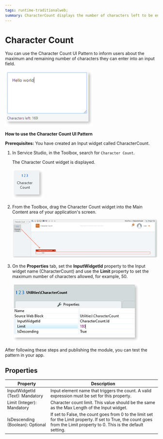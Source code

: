 ```yaml
---
tags: runtime-traditionalweb; 
summary: CharacterCount displays the number of characters left to be entered in a target input field.
---
```


# Character Count

You can use the Character Count UI Pattern to inform users about the maximum and remaining number of characters they can enter into an input field. 

 ![](<images/charactercount-image-5.png>)

**How to use the Character Count UI Pattern**

<!---1. In Service Studio, in the Toolbox, search for `Input`. 

    The Input widget is displayed.

    ![](<images/charactercount-image-6.png>)

1. From the Toolbox, drag the Input widget onto your application’s screen.

1. On the **Properties** tab, enter a name for the Input widget, for example, CharacterCount.

    ![](<images/charactercount-image-3.png>)

1. From the **Main Flow** menu, right-click **CharacterCount**, and choose **Add Local Variable**.
 

1. Set the variable's **Data Type** to **Text**.

    ![](<images/charactercount-image-4.png>) -->

**Prerequisites:** You have created an Input widget called CharacterCount.

1. In Service Studio, in the Toolbox, search for `Character Count`. 

    The Character Count widget is displayed.

    ![](<images/charactercount-image-7.png>)

1. From the Toolbox, drag the Character Count widget into the Main Content area of your application's screen.

    ![](<images/charactercount-image-8.png>)

1. On the **Properties** tab, set the **InputWidgetId** property to the Input widget name (CharacterCount) and use the **Limit** property to set the maximum number of characters allowed, for example, 50.

    ![](<images/charactercount-image-1.png>)

After following these steps and publishing the module, you can test the pattern in your app.

## Properties

| **Property** |  **Description** |
|---|---|
| InputWidgetId (Text): Mandatory | Input element name that triggers the count. A valid expression must be set for this property. |
| Limit (Integer): Mandatory  | Character count limit. This value should be the same as the Max Length of the Input widget. |
| IsDescending (Boolean): Optional  | If set to False, the count goes from 0 to the limit set for the Limit property. If set to True, the count goes from the Limit property to 0. This is the default setting.|

<!---## See also
* OutSystems UI Live Style Guide: [Character Count](https://outsystemsui.outsystems.com/WebStyleGuidePreview/CharacterCount.aspx) -->
